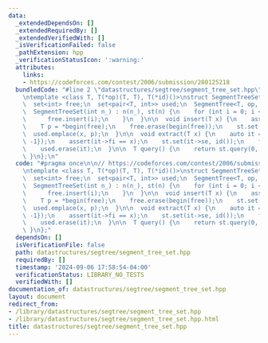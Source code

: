 ```yaml
---
data:
  _extendedDependsOn: []
  _extendedRequiredBy: []
  _extendedVerifiedWith: []
  _isVerificationFailed: false
  _pathExtension: hpp
  _verificationStatusIcon: ':warning:'
  attributes:
    links:
    - https://codeforces.com/contest/2006/submission/280125218
  bundledCode: "#line 2 \"datastructures/segtree/segment_tree_set.hpp\"\n\n// https://codeforces.com/contest/2006/submission/280125218\n\
    \ntemplate <class T, T(*op)(T, T), T(*id)()>\nstruct SegmentTreeSet {\n  int n;\n\
    \  set<int> free;\n  set<pair<T, int>> used;\n  SegmentTree<T, op, id> st;\n\n\
    \  SegmentTreeSet(int n_) : n(n_), st(n) {\n    for (int i = 0; i < n; i++) {\n\
    \      free.insert(i);\n    }\n  }\n\n  void insert(T x) {\n    assert(!free.empty());\n\
    \    T p = *begin(free);\n    free.erase(begin(free));\n    st.set(p, x);\n  \
    \  used.emplace(x, p);\n  }\n\n  void extract(T x) {\n    auto it = used.lower_bound({x,\
    \ -1});\n    assert(it->fi == x);\n    st.set(it->se, id());\n    free.insert(it->se);\n\
    \    used.erase(it);\n  }\n\n  T query() {\n    return st.query(0, n - 1);\n \
    \ }\n};\n"
  code: "#pragma once\n\n// https://codeforces.com/contest/2006/submission/280125218\n\
    \ntemplate <class T, T(*op)(T, T), T(*id)()>\nstruct SegmentTreeSet {\n  int n;\n\
    \  set<int> free;\n  set<pair<T, int>> used;\n  SegmentTree<T, op, id> st;\n\n\
    \  SegmentTreeSet(int n_) : n(n_), st(n) {\n    for (int i = 0; i < n; i++) {\n\
    \      free.insert(i);\n    }\n  }\n\n  void insert(T x) {\n    assert(!free.empty());\n\
    \    T p = *begin(free);\n    free.erase(begin(free));\n    st.set(p, x);\n  \
    \  used.emplace(x, p);\n  }\n\n  void extract(T x) {\n    auto it = used.lower_bound({x,\
    \ -1});\n    assert(it->fi == x);\n    st.set(it->se, id());\n    free.insert(it->se);\n\
    \    used.erase(it);\n  }\n\n  T query() {\n    return st.query(0, n - 1);\n \
    \ }\n};"
  dependsOn: []
  isVerificationFile: false
  path: datastructures/segtree/segment_tree_set.hpp
  requiredBy: []
  timestamp: '2024-09-06 17:58:54-04:00'
  verificationStatus: LIBRARY_NO_TESTS
  verifiedWith: []
documentation_of: datastructures/segtree/segment_tree_set.hpp
layout: document
redirect_from:
- /library/datastructures/segtree/segment_tree_set.hpp
- /library/datastructures/segtree/segment_tree_set.hpp.html
title: datastructures/segtree/segment_tree_set.hpp
---
```

